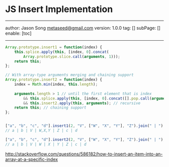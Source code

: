 # JS Insert Implementation
---
author: Jason Song <metaseed@gmail.com>
version: 1.0.0
tag: []
subPage: []
enable: [toc]

---

```js
Array.prototype.insert1 = function(index) {
    this.splice.apply(this, [index, 0].concat(
        Array.prototype.slice.call(arguments, 1)));
    return this;
};

// With array-type arguments merging and chaining support
Array.prototype.insert2 = function(index) {
    index = Math.min(index, this.length);
    
    arguments.length > 1 // until the first element that is index
        && this.splice.apply(this, [index, 0].concat([].pop.call(arguments))) //Note: every time using the last element of arguments and arguments is changed every time calling pop
        && this.insert2.apply(this, arguments); // recursive
    return this; // chaining support
};


["a", "b", "c", "d"].insert1(2, "V", ["W", "X", "Y"], "Z").join(" | ");
// a | b | V | W,X,Y | Z | c | d

["a", "b", "c", "d"].insert2(2, "V", ["W", "X", "Y"], "Z").join(" | ");
// a | b | V | W | X | Y | Z | c | d

```

http://stackoverflow.com/questions/586182/how-to-insert-an-item-into-an-array-at-a-specific-index
